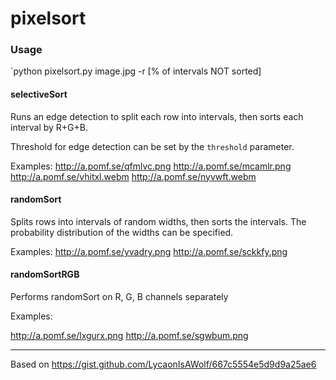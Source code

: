 # pixelsort

### Usage

`python pixelsort.py image.jpg -r [% of intervals NOT sorted]

#### selectiveSort

Runs an edge detection to split each row into intervals, then sorts each interval by R+G+B.

Threshold for edge detection can be set by the `threshold` parameter.

Examples: http://a.pomf.se/qfmlvc.png http://a.pomf.se/mcamlr.png http://a.pomf.se/vhitxl.webm http://a.pomf.se/nyvwft.webm

#### randomSort

Splits rows into intervals of random widths, then sorts the intervals. The probability distribution of the widths can be specified.

Examples: http://a.pomf.se/yvadry.png http://a.pomf.se/sckkfy.png

#### randomSortRGB

Performs randomSort on R, G, B channels separately

Examples:

http://a.pomf.se/lxgurx.png http://a.pomf.se/sgwbum.png

---

Based on https://gist.github.com/LycaonIsAWolf/667c5554e5d9d9a25ae6